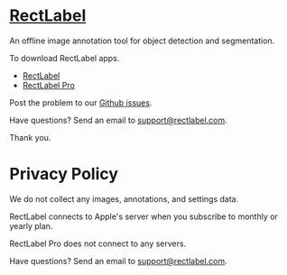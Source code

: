# [RectLabel](https://rectlabel.com)
An offline image annotation tool for object detection and segmentation.

To download RectLabel apps.
- [RectLabel](https://apps.apple.com/app/id1210181730)
- [RectLabel Pro](https://apps.apple.com/app/id1490990105)

Post the problem to our [Github issues](https://github.com/ryouchinsa/Rectlabel-support/issues).

Have questions? Send an email to support@rectlabel.com.

Thank you.

# Privacy Policy
We do not collect any images, annotations, and settings data.

RectLabel connects to Apple's server when you subscribe to monthly or yearly plan.

RectLabel Pro does not connect to any servers.

Have questions? Send an email to support@rectlabel.com.
